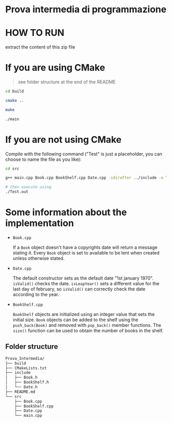 # Prova intermedia di programmazione
# HOW TO RUN
extract the content of this zip file

# If you are using CMake
> see folder structure at the end of the README

```bash
cd build

cmake ..

make

./main

```
# If you are not using CMake 

Compile with the following command ("Test" is just a placeholder, you can choose to name the file as you like):

```bash
cd src

g++ main.cpp Book.cpp BookShelf.cpp Date.cpp -idirafter ../include -o Test

# then execute using
./Test.out
```



# Some information about the implementation

* `Book.cpp`
  
	If a `Book` object doesn't have a copyrights date will return a message stating it.
	Every `Book` object is set to available to be lent when created unless otherwise stated.
	
	
* `Date.cpp`
  
	The default constructor sets as the default date "1st january 1970".
	`isValid()` checks the date.
	`isLeapYear()` sets a different value for the last day of february, so `isValid()` can correctly check the date according to the year.
	
* `BookShelf.cpp`
  
	`BookShelf` objects are initialized using an integer value that sets the initial size.
    `Book` objects can be added to the shelf using the `push_back(Book)` and removed with `pop_back()` member functions.
    The `size()` function can be used to obtain the number of books in the shelf.

## Folder structure
```bash
Prova_Intermedia/
├── build
├── CMakeLists.txt
├── include
│   ├── Book.h
│   ├── BookShelf.h
│   └── Date.h
├── README.md
└── src
    ├── Book.cpp
    ├── BookShelf.cpp
    ├── Date.cpp
    └── main.cpp
```
